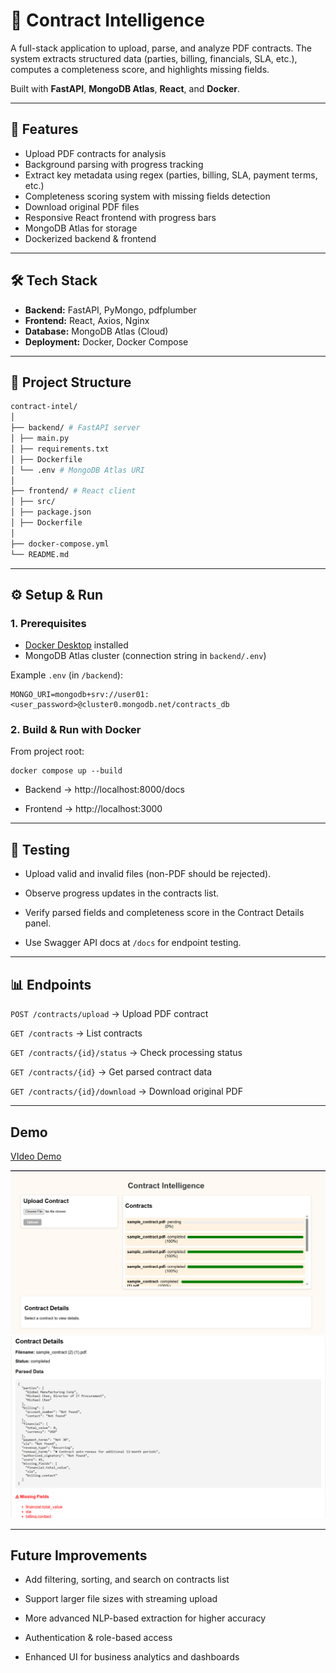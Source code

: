 # 📄 Contract Intelligence

A full-stack application to upload, parse, and analyze PDF contracts. The system extracts structured data (parties, billing, financials, SLA, etc.), computes a completeness score, and highlights missing fields.  

Built with **FastAPI**, **MongoDB Atlas**, **React**, and **Docker**.  

---

## 🚀 Features
- Upload PDF contracts for analysis  
- Background parsing with progress tracking  
- Extract key metadata using regex (parties, billing, SLA, payment terms, etc.)  
- Completeness scoring system with missing fields detection  
- Download original PDF files  
- Responsive React frontend with progress bars  
- MongoDB Atlas for storage  
- Dockerized backend & frontend  

---

## 🛠️ Tech Stack
- **Backend:** FastAPI, PyMongo, pdfplumber  
- **Frontend:** React, Axios, Nginx  
- **Database:** MongoDB Atlas (Cloud)  
- **Deployment:** Docker, Docker Compose  

---

## 📂 Project Structure

```bash
contract-intel/
│
├── backend/ # FastAPI server
│ ├── main.py
│ ├── requirements.txt
│ ├── Dockerfile
│ └── .env # MongoDB Atlas URI
│
├── frontend/ # React client
│ ├── src/
│ ├── package.json
│ ├── Dockerfile
│
├── docker-compose.yml
└── README.md
```


---

## ⚙️ Setup & Run

### 1. Prerequisites
- [Docker Desktop](https://www.docker.com/products/docker-desktop/) installed  
- MongoDB Atlas cluster (connection string in `backend/.env`)  

Example `.env` (in `/backend`):
```env
MONGO_URI=mongodb+srv://user01:<user_password>@cluster0.mongodb.net/contracts_db
```

### 2. Build & Run with Docker

From project root:
```
docker compose up --build
```
- Backend → http://localhost:8000/docs

- Frontend → http://localhost:3000

---
## 🧪 Testing

- Upload valid and invalid files (non-PDF should be rejected).

- Observe progress updates in the contracts list.

- Verify parsed fields and completeness score in the Contract Details panel.

- Use Swagger API docs at `/docs` for endpoint testing.

---

## 📊 Endpoints

`POST /contracts/upload` → Upload PDF contract

`GET /contracts` → List contracts

`GET /contracts/{id}/status` → Check processing status

`GET /contracts/{id}` → Get parsed contract data

`GET /contracts/{id}/download` → Download original PDF

---
## Demo

[VIdeo Demo](https://www.loom.com/share/4b6f7928616b49ab814b3d9092bbf508?sid=71d3dfbc-f9ec-466d-9cb3-fde03a1eb271)

![alt text](/media/image.png)
![alt text](/media/image-1.png)


---
## Future Improvements

- Add filtering, sorting, and search on contracts list

- Support larger file sizes with streaming upload

- More advanced NLP-based extraction for higher accuracy

- Authentication & role-based access

- Enhanced UI for business analytics and dashboards